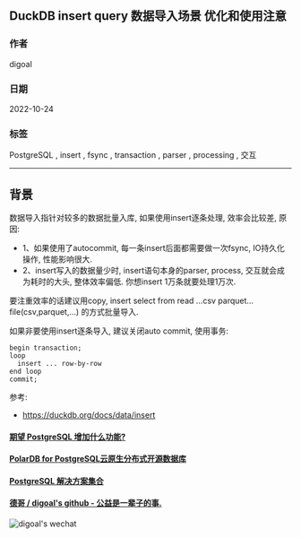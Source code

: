 ## DuckDB insert query 数据导入场景 优化和使用注意   
                
### 作者                
digoal                
                
### 日期                
2022-10-24                
                
### 标签                
PostgreSQL , insert , fsync , transaction , parser , processing , 交互      
                
----                
                
## 背景           
数据导入指针对较多的数据批量入库, 如果使用insert逐条处理, 效率会比较差, 原因:  
- 1、如果使用了autocommit, 每一条insert后面都需要做一次fsync, IO持久化操作, 性能影响很大.   
- 2、insert写入的数据量少时, insert语句本身的parser, process, 交互就会成为耗时的大头, 整体效率偏低. 你想insert 1万条就要处理1万次.  
  
要注重效率的话建议用copy, insert select from read ...csv parquet... file(csv,parquet,...)  的方式批量导入.   
  
如果非要使用insert逐条导入, 建议关闭auto commit, 使用事务:   
  
```  
begin transaction;  
loop  
  insert ... row-by-row    
end loop  
commit;  
```  
  
参考:  
- https://duckdb.org/docs/data/insert  
  
  
#### [期望 PostgreSQL 增加什么功能?](https://github.com/digoal/blog/issues/76 "269ac3d1c492e938c0191101c7238216")
  
  
#### [PolarDB for PostgreSQL云原生分布式开源数据库](https://github.com/ApsaraDB/PolarDB-for-PostgreSQL "57258f76c37864c6e6d23383d05714ea")
  
  
#### [PostgreSQL 解决方案集合](https://yq.aliyun.com/topic/118 "40cff096e9ed7122c512b35d8561d9c8")
  
  
#### [德哥 / digoal's github - 公益是一辈子的事.](https://github.com/digoal/blog/blob/master/README.md "22709685feb7cab07d30f30387f0a9ae")
  
  
![digoal's wechat](../pic/digoal_weixin.jpg "f7ad92eeba24523fd47a6e1a0e691b59")
  
